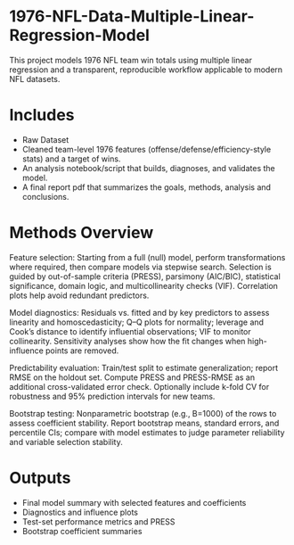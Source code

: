 # 1976-NFL-Data-Multiple-Linear-Regression-Model
This project models 1976 NFL team win totals using multiple linear regression and a transparent, reproducible workflow applicable to modern NFL datasets.

# Includes
- Raw Dataset
- Cleaned team-level 1976 features (offense/defense/efficiency-style stats) and a target of wins.
- An analysis notebook/script that builds, diagnoses, and validates the model.
- A final report pdf that summarizes the goals, methods, analysis and conclusions.

# Methods Overview
Feature selection: Starting from a full (null) model, perform transformations where required, then compare models via stepwise search. Selection is guided by out-of-sample criteria (PRESS), parsimony (AIC/BIC), statistical significance, domain logic, and multicollinearity checks (VIF). Correlation plots help avoid redundant predictors.

Model diagnostics: Residuals vs. fitted and by key predictors to assess linearity and homoscedasticity; Q–Q plots for normality; leverage and Cook’s distance to identify influential observations; VIF to monitor collinearity. Sensitivity analyses show how the fit changes when high-influence points are removed.

Predictability evaluation: Train/test split to estimate generalization; report RMSE on the holdout set. Compute PRESS and PRESS-RMSE as an additional cross-validated error check. Optionally include k-fold CV for robustness and 95% prediction intervals for new teams.

Bootstrap testing: Nonparametric bootstrap (e.g., B=1000) of the rows to assess coefficient stability. Report bootstrap means, standard errors, and percentile CIs; compare with model estimates to judge parameter reliability and variable selection stability.

# Outputs
- Final model summary with selected features and coefficients
- Diagnostics and influence plots
- Test-set performance metrics and PRESS
- Bootstrap coefficient summaries
